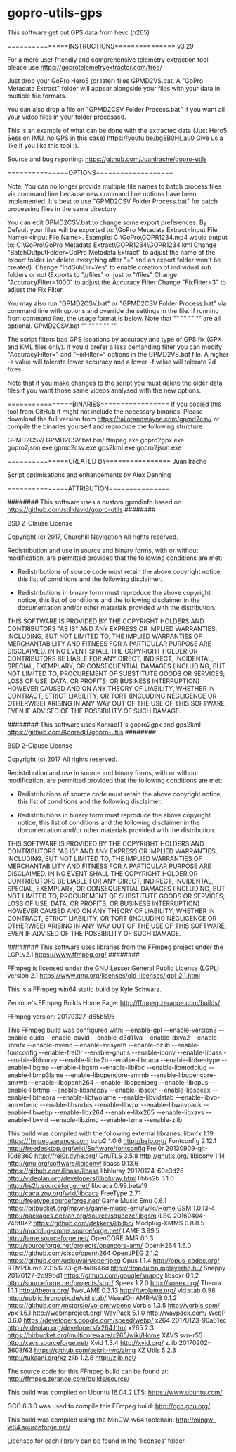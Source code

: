 # gopro-utils-gps
This software get out GPS data from hevc (h265)

===============INSTRUCTIONS=============== v3.29

For a more user friendly and comprehensive telemetry extraction tool please use https://goprotelemetryextractor.com/free/

Just drop your GoPro Hero5 (or later) files GPMD2VS.bat. A "GoPro Metadata Extract" folder will appear alongside your files with your data in multiple file formats.

You can also drop a file on "GPMD2CSV Folder Process.bat" if you want all your video files in your folder processed.

This is an example of what can be done with the extracted data (Just Hero5 Session IMU, no GPS in this case) https://youtu.be/bg8B0Hl_au0
Give us a like if you like this tool :).

Source and bug reporting: https://github.com/JuanIrache/gopro-utils


===============OPTIONS===================

Note: You can no longer provide multiple file names to batch process files via command line because new command line options have been implemented.
It's best to use "GPMD2CSV Folder Process.bat" for batch processing files in the same directory.

You can edit GPMD2CSV.bat to change some export preferences:
	By Default your files will be exported to:
		<MP4 Source File Directory>\GoPro Metadata Extract\<Input File Name>\<Input File Name>.<File Extension>
		Example: C:\GoPro\GOPR1234.mp4 would output to: C:\GoPro\GoPro Metadata Extract\GOPR1234\GOPR1234.kml
	Change "BatchOutputFolder=GoPro Metadata Extract" to adjust the name of the export folder (or delete everything after "=" and an export folder won't be created).
	Change "IndSubDir=Yes" to enable creation of individual sub folders or not (Exports to "/<filename>/files" or just to "/files"
	Change "AccuracyFilter=1000" to adjust the Accuracy Filter
	Change "FixFilter=3" to adjust the Fix Filter.
	
You may also run "GPMD2CSV.bat" or "GPMD2CSV Folder Process.bat" via command line with options and override the settings in the file.
	If running from command line, the usage format is below.  Note that "<BatchOutputFolder>" "<IndSubDir>" "<AccuracyFilter>" "<FixFilter>" are all optional.
	GPMD2CSV.bat "<MP4 Input File>" "<BatchOutputFolder>" "<IndSubDir>" "<AccuracyFilter>" "<FixFilter>"

The script filters bad GPS locations by accuracy and type of GPS fix (GPX and KML files only).
If you'd prefer a less demanding filter you can modify "AccuracyFilter=" and "FixFilter=" options in the GPMD2VS.bat file.
A higher -a value will tolerate lower accuracy and a lower -f value will tolerate 2d fixes.

Note that if you make changes to the script you must delete the older data files if you want those same videos analysed with the new options.

================BINARIES=================
If you copied this tool from GitHub it might not include the necessary binaries.
Please download the full version from https://tailorandwayne.com/gpmd2csv/ or compile the binaries yourself and reproduce the following structure

GPMD2CSV/
  GPMD2CSV.bat
  bin/
    ffmpeg.exe
    gopro2gpx.exe
    gopro2json.exe
    gpmd2csv.exe
    gps2kml.exe
    gopro2json.exe

===============CREATED BY================
Juan Irache

Script optimisations and enhancements by Alex Denning

===============ATTRIBUTION===============

######## This software uses a custom gpmdinfo based on https://github.com/stilldavid/gopro-utils ########

BSD 2-Clause License

Copyright (c) 2017, Churchill Navigation
All rights reserved.

Redistribution and use in source and binary forms, with or without
modification, are permitted provided that the following conditions are met:

* Redistributions of source code must retain the above copyright notice, this
  list of conditions and the following disclaimer.

* Redistributions in binary form must reproduce the above copyright notice,
  this list of conditions and the following disclaimer in the documentation
  and/or other materials provided with the distribution.

THIS SOFTWARE IS PROVIDED BY THE COPYRIGHT HOLDERS AND CONTRIBUTORS "AS IS"
AND ANY EXPRESS OR IMPLIED WARRANTIES, INCLUDING, BUT NOT LIMITED TO, THE
IMPLIED WARRANTIES OF MERCHANTABILITY AND FITNESS FOR A PARTICULAR PURPOSE ARE
DISCLAIMED. IN NO EVENT SHALL THE COPYRIGHT HOLDER OR CONTRIBUTORS BE LIABLE
FOR ANY DIRECT, INDIRECT, INCIDENTAL, SPECIAL, EXEMPLARY, OR CONSEQUENTIAL
DAMAGES (INCLUDING, BUT NOT LIMITED TO, PROCUREMENT OF SUBSTITUTE GOODS OR
SERVICES; LOSS OF USE, DATA, OR PROFITS; OR BUSINESS INTERRUPTION) HOWEVER
CAUSED AND ON ANY THEORY OF LIABILITY, WHETHER IN CONTRACT, STRICT LIABILITY,
OR TORT (INCLUDING NEGLIGENCE OR OTHERWISE) ARISING IN ANY WAY OUT OF THE USE
OF THIS SOFTWARE, EVEN IF ADVISED OF THE POSSIBILITY OF SUCH DAMAGE.

######## This software uses KonradIT's gopro2gpx and gps2kml https://github.com/KonradIT/gopro-utils ########

BSD 2-Clause License

Copyright (c) 2017
All rights reserved.

Redistribution and use in source and binary forms, with or without
modification, are permitted provided that the following conditions are met:

* Redistributions of source code must retain the above copyright notice, this
  list of conditions and the following disclaimer.

* Redistributions in binary form must reproduce the above copyright notice,
  this list of conditions and the following disclaimer in the documentation
  and/or other materials provided with the distribution.

THIS SOFTWARE IS PROVIDED BY THE COPYRIGHT HOLDERS AND CONTRIBUTORS "AS IS"
AND ANY EXPRESS OR IMPLIED WARRANTIES, INCLUDING, BUT NOT LIMITED TO, THE
IMPLIED WARRANTIES OF MERCHANTABILITY AND FITNESS FOR A PARTICULAR PURPOSE ARE
DISCLAIMED. IN NO EVENT SHALL THE COPYRIGHT HOLDER OR CONTRIBUTORS BE LIABLE
FOR ANY DIRECT, INDIRECT, INCIDENTAL, SPECIAL, EXEMPLARY, OR CONSEQUENTIAL
DAMAGES (INCLUDING, BUT NOT LIMITED TO, PROCUREMENT OF SUBSTITUTE GOODS OR
SERVICES; LOSS OF USE, DATA, OR PROFITS; OR BUSINESS INTERRUPTION) HOWEVER
CAUSED AND ON ANY THEORY OF LIABILITY, WHETHER IN CONTRACT, STRICT LIABILITY,
OR TORT (INCLUDING NEGLIGENCE OR OTHERWISE) ARISING IN ANY WAY OUT OF THE USE
OF THIS SOFTWARE, EVEN IF ADVISED OF THE POSSIBILITY OF SUCH DAMAGE.


######## This software uses libraries from the FFmpeg project under the LGPLv2.1 https://www.ffmpeg.org/ ########

FFmpeg is licensed under the GNU Lesser General Public License (LGPL) version 2.1 https://www.gnu.org/licenses/old-licenses/lgpl-2.1.html

This is a FFmpeg win64 static build by Kyle Schwarz.

Zeranoe's FFmpeg Builds Home Page: <http://ffmpeg.zeranoe.com/builds/>

FFmpeg version: 20170327-d65b595

This FFmpeg build was configured with:
  --enable-gpl
  --enable-version3
  --enable-cuda
  --enable-cuvid
  --enable-d3d11va
  --enable-dxva2
  --enable-libmfx
  --enable-nvenc
  --enable-avisynth
  --enable-bzlib
  --enable-fontconfig
  --enable-frei0r
  --enable-gnutls
  --enable-iconv
  --enable-libass
  --enable-libbluray
  --enable-libbs2b
  --enable-libcaca
  --enable-libfreetype
  --enable-libgme
  --enable-libgsm
  --enable-libilbc
  --enable-libmodplug
  --enable-libmp3lame
  --enable-libopencore-amrnb
  --enable-libopencore-amrwb
  --enable-libopenh264
  --enable-libopenjpeg
  --enable-libopus
  --enable-librtmp
  --enable-libsnappy
  --enable-libsoxr
  --enable-libspeex
  --enable-libtheora
  --enable-libtwolame
  --enable-libvidstab
  --enable-libvo-amrwbenc
  --enable-libvorbis
  --enable-libvpx
  --enable-libwavpack
  --enable-libwebp
  --enable-libx264
  --enable-libx265
  --enable-libxavs
  --enable-libxvid
  --enable-libzimg
  --enable-lzma
  --enable-zlib

This build was compiled with the following external libraries:
  libmfx 1.19 <https://ffmpeg.zeranoe.com>
  bzip2 1.0.6 <http://bzip.org/>
  Fontconfig 2.12.1 <http://freedesktop.org/wiki/Software/fontconfig>
  Frei0r 20130909-git-10d8360 <http://frei0r.dyne.org/>
  GnuTLS 3.5.8 <http://gnutls.org/>
  libiconv 1.14 <http://gnu.org/software/libiconv/>
  libass 0.13.6 <https://github.com/libass/libass>
  libbluray 20170124-60e3d26 <http://videolan.org/developers/libbluray.html>
  libbs2b 3.1.0 <http://bs2b.sourceforge.net/>
  libcaca 0.99.beta19 <http://caca.zoy.org/wiki/libcaca>
  FreeType 2.7.1 <http://freetype.sourceforge.net/>
  Game Music Emu 0.6.1 <https://bitbucket.org/mpyne/game-music-emu/wiki/Home>
  GSM 1.0.13-4 <http://packages.debian.org/source/squeeze/libgsm>
  iLBC 20160404-746f8e2 <https://github.com/dekkers/libilbc/>
  Modplug-XMMS 0.8.8.5 <http://modplug-xmms.sourceforge.net/>
  LAME 3.99.5 <http://lame.sourceforge.net/>
  OpenCORE AMR 0.1.3 <http://sourceforge.net/projects/opencore-amr/>
  OpenH264 1.6.0 <https://github.com/cisco/openh264>
  OpenJPEG 2.1.2 <https://github.com/uclouvain/openjpeg>
  Opus 1.1.4 <http://opus-codec.org/>
  RTMPDump 20151223-git-fa8646d <http://rtmpdump.mplayerhq.hu/>
  Snappy 20170127-2d99bd1 <https://github.com/google/snappy>
  libsoxr 0.1.2 <http://sourceforge.net/projects/soxr/>
  Speex 1.2.0 <http://speex.org/>
  Theora 1.1.1 <http://theora.org/>
  TwoLAME 0.3.13 <http://twolame.org/>
  vid.stab 0.98 <http://public.hronopik.de/vid.stab/>
  VisualOn AMR-WB 0.1.2 <https://github.com/mstorsjo/vo-amrwbenc>
  Vorbis 1.3.5 <http://vorbis.com/>
  vpx 1.6.1 <http://webmproject.org/>
  WavPack 5.1.0 <http://wavpack.com/>
  WebP 0.6.0 <https://developers.google.com/speed/webp/>
  x264 20170123-90a61ec <http://videolan.org/developers/x264.html>
  x265 2.3 <https://bitbucket.org/multicoreware/x265/wiki/Home>
  XAVS svn-r55 <http://xavs.sourceforge.net/>
  Xvid 1.3.4 <http://xvid.org/>
  z.lib 20170202-3608f63 <https://github.com/sekrit-twc/zimg>
  XZ Utils 5.2.3 <http://tukaani.org/xz>
  zlib 1.2.8 <http://zlib.net/>

The source code for this FFmpeg build can be found at: <http://ffmpeg.zeranoe.com/builds/source/>

This build was compiled on Ubuntu 16.04.2 LTS: <https://www.ubuntu.com/>

GCC 6.3.0 was used to compile this FFmpeg build: <http://gcc.gnu.org/>

This build was compiled using the MinGW-w64 toolchain: <http://mingw-w64.sourceforge.net/>

Licenses for each library can be found in the 'licenses' folder. 
